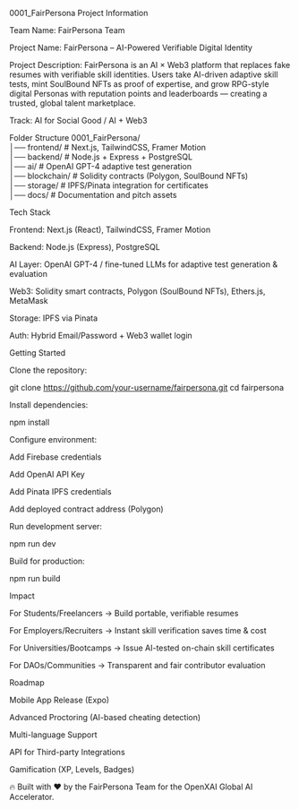 0001_FairPersona
Project Information

Team Name: FairPersona Team

Project Name: FairPersona – AI-Powered Verifiable Digital Identity

Project Description:
FairPersona is an AI × Web3 platform that replaces fake resumes with verifiable skill identities. Users take AI-driven adaptive skill tests, mint SoulBound NFTs as proof of expertise, and grow RPG-style digital Personas with reputation points and leaderboards — creating a trusted, global talent marketplace.

Track: AI for Social Good / AI + Web3

Folder Structure
0001_FairPersona/  
│── frontend/      # Next.js, TailwindCSS, Framer Motion  
│── backend/       # Node.js + Express + PostgreSQL  
│── ai/            # OpenAI GPT-4 adaptive test generation  
│── blockchain/    # Solidity contracts (Polygon, SoulBound NFTs)  
│── storage/       # IPFS/Pinata integration for certificates  
│── docs/          # Documentation and pitch assets  

Tech Stack

Frontend: Next.js (React), TailwindCSS, Framer Motion

Backend: Node.js (Express), PostgreSQL

AI Layer: OpenAI GPT-4 / fine-tuned LLMs for adaptive test generation & evaluation

Web3: Solidity smart contracts, Polygon (SoulBound NFTs), Ethers.js, MetaMask

Storage: IPFS via Pinata

Auth: Hybrid Email/Password + Web3 wallet login

Getting Started

Clone the repository:

git clone https://github.com/your-username/fairpersona.git
cd fairpersona


Install dependencies:

npm install


Configure environment:

Add Firebase credentials

Add OpenAI API Key

Add Pinata IPFS credentials

Add deployed contract address (Polygon)

Run development server:

npm run dev


Build for production:

npm run build

Impact

For Students/Freelancers → Build portable, verifiable resumes

For Employers/Recruiters → Instant skill verification saves time & cost

For Universities/Bootcamps → Issue AI-tested on-chain skill certificates

For DAOs/Communities → Transparent and fair contributor evaluation

Roadmap

 Mobile App Release (Expo)

 Advanced Proctoring (AI-based cheating detection)

 Multi-language Support

 API for Third-party Integrations

 Gamification (XP, Levels, Badges)

🔥 Built with ❤️ by the FairPersona Team for the OpenXAI Global AI Accelerator.
